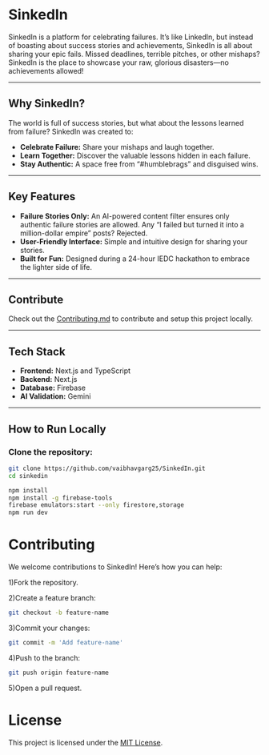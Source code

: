 # SinkedIn

SinkedIn is a platform for celebrating failures. It’s like LinkedIn, but instead of boasting about success stories and achievements, SinkedIn is all about sharing your epic fails. Missed deadlines, terrible pitches, or other mishaps? SinkedIn is the place to showcase your raw, glorious disasters—no achievements allowed!

---

## Why SinkedIn?

The world is full of success stories, but what about the lessons learned from failure? SinkedIn was created to:

- **Celebrate Failure:** Share your mishaps and laugh together.
- **Learn Together:** Discover the valuable lessons hidden in each failure.
- **Stay Authentic:** A space free from “#humblebrags” and disguised wins.

---

## Key Features

- **Failure Stories Only:** An AI-powered content filter ensures only authentic failure stories are allowed. Any “I failed but turned it into a million-dollar empire” posts? Rejected.
- **User-Friendly Interface:** Simple and intuitive design for sharing your stories.
- **Built for Fun:** Designed during a 24-hour IEDC hackathon to embrace the lighter side of life.

---

## Contribute
Check out the [Contributing.md](Contributing.md) to contribute and setup this project locally.

---

## Tech Stack

- **Frontend:** Next.js and TypeScript
- **Backend:** Next.js
- **Database:** Firebase
- **AI Validation:** Gemini

---


## How to Run Locally

### Clone the repository:
```bash
git clone https://github.com/vaibhavgarg25/SinkedIn.git
cd sinkedin

npm install
npm install -g firebase-tools
firebase emulators:start --only firestore,storage
npm run dev
```
# Contributing

We welcome contributions to SinkedIn! Here’s how you can help:

1)Fork the repository.

2)Create a feature branch:
```bash
git checkout -b feature-name
```
3)Commit your changes:
```bash
git commit -m 'Add feature-name'
```
4)Push to the branch:
```bash
git push origin feature-name
```
5)Open a pull request.

# License
This project is licensed under the [MIT License](LICENSE).
